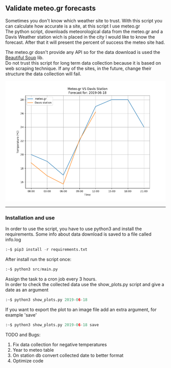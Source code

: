 <h2>Validate meteo.gr forecasts</h2>

<p>
	Sometimes you don't know which weather site to trust. With this script you can calculate how accurate is a site, at this script I use meteo.gr <br>
	The python script, downloads meteorological data from the meteo.gr and a Davis Weather station wich is placed in the city I would like to know the forecast. After that it will present the percent of success the meteo site had. 
</p>

<p>
	The meteo.gr dosn't provide any API so for the data download is used the <a href="https://www.crummy.com/software/BeautifulSoup/bs4/doc/">Beautiful Soup</a> lib. <br>
	Do not trust this script for long term data collection because it is based on web scraping technique. If any of the sites, in the future, change their structure the data collection will fail.  
</p>

![](screens/sample.png)

<hr>

<h3>Installation and use</h3>
<p>
	In order to use the script, you have to use python3 and install the requirements. Some info about data download is saved to a file called info.log
</p>

```python
:~$ pip3 install -r requirements.txt
```

<p>
	After install run the script once:
</p>

```python
:~$ python3 src/main.py
```

<p>
	Assign the task to a cron job every 3 hours. <br>
	In order to check the collected data use the show_plots.py script and give a date as an argument
</p>

```python
:~$ python3 show_plots.py 2019-06-18
```


<p>
	If you want to export the plot to an image file add an extra argument, for example 'save'
</p>

```python
:~$ python3 show_plots.py 2019-06-18 save
```


TODO and Bugs:
<ol>
	<li>Fix data collection for negative temperatures</li>
	<li>Year to meteo table</li>
	<li>On station db convert collected date to better format</li>
	<li>Optimize code</li>
</ol>
